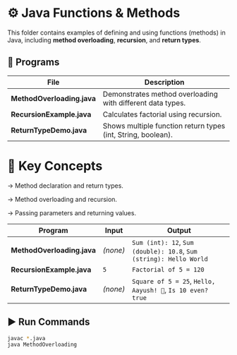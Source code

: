 # ⚙️ Java Functions & Methods

This folder contains examples of defining and using functions (methods) in Java, including **method overloading**, **recursion**, and **return types**.

## 📂 Programs
| File | Description |
|------|--------------|
| **MethodOverloading.java** | Demonstrates method overloading with different data types. |
| **RecursionExample.java** | Calculates factorial using recursion. |
| **ReturnTypeDemo.java** | Shows multiple function return types (int, String, boolean). |

# 🧠 Key Concepts
-> Method declaration and return types.

-> Method overloading and recursion.

-> Passing parameters and returning values.

| Program                    | Input    | Output                                                             |
| -------------------------- | -------- | ------------------------------------------------------------------ |
| **MethodOverloading.java** | *(none)* | `Sum (int): 12`, `Sum (double): 10.8`, `Sum (string): Hello World` |
| **RecursionExample.java**  | `5`      | `Factorial of 5 = 120`                                             |
| **ReturnTypeDemo.java**    | *(none)* | `Square of 5 = 25`, `Hello, Aayush! 👋`, `Is 10 even? true`        |


## ▶️ Run Commands
```bash
javac *.java
java MethodOverloading
